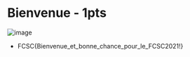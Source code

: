 # Bienvenue - 1pts

![image](https://user-images.githubusercontent.com/69907830/116443543-0f290d80-a854-11eb-97d7-0e22447f5cd1.png)

- FCSC{Bienvenue_et_bonne_chance_pour_le_FCSC2021!}
